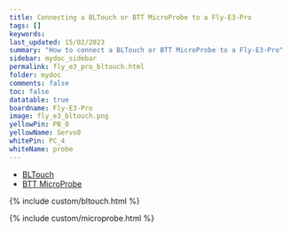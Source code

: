 ```yaml
---
title: Connecting a BLTouch or BTT MicroProbe to a Fly-E3-Pro
tags: []
keywords: 
last_updated: 15/02/2023
summary: "How to connect a BLTouch or BTT MicroProbe to a Fly-E3-Pro"
sidebar: mydoc_sidebar
permalink: fly_e3_pro_bltouch.html
folder: mydoc
comments: false
toc: false
datatable: true
boardname: Fly-E3-Pro
image: fly_e3_bltouch.png
yellowPin: PB_0
yellowName: Servo0
whitePin: PC_4
whiteName: probe
---
```


<ul id="profileTabs" class="nav nav-tabs">
  <li class="active"><a class="noCrossRef" href="#bltouch" data-toggle="tab">BLTouch</a></li>  
	<li><a class="noCrossRef" href="#micro" data-toggle="tab">BTT MicroProbe</a></li>
</ul>
  <div class="tab-content">
<div role="tabpanel" class="tab-pane active" id="bltouch" markdown="1">

{% include custom/bltouch.html %}

</div>

<div role="tabpanel" class="tab-pane" id="micro" markdown="1">

{% include custom/microprobe.html %}

</div>

</div>